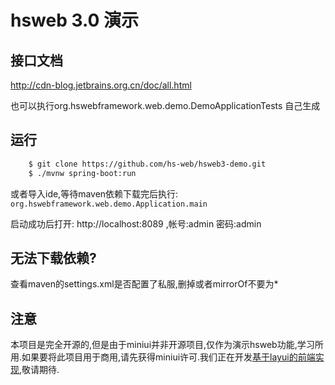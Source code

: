 # hsweb 3.0 演示

## 接口文档

http://cdn-blog.jetbrains.org.cn/doc/all.html

也可以执行org.hswebframework.web.demo.DemoApplicationTests 自己生成


## 运行
```bash
    $ git clone https://github.com/hs-web/hsweb3-demo.git
    $ ./mvnw spring-boot:run
```

或者导入ide,等待maven依赖下载完后执行: 
``org.hswebframework.web.demo.Application.main``

启动成功后打开: http://localhost:8089 ,帐号:admin 密码:admin

## 无法下载依赖?
查看maven的settings.xml是否配置了私服,删掉或者mirrorOf不要为*


## 注意
本项目是完全开源的,但是由于miniui并非开源项目,仅作为演示hsweb功能,学习所用.如果要将此项目用于商用,请先获得miniui许可.我们正在开发[基于layui的前端实现](https://github.com/hs-web/hsweb-ui-layui),敬请期待.
